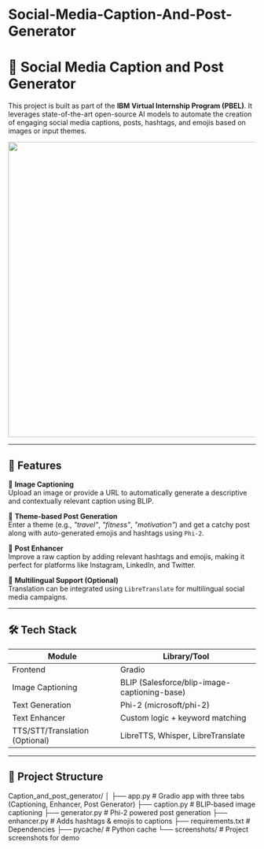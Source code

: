 # Social-Media-Caption-And-Post-Generator
# 🧠 Social Media Caption and Post Generator

This project is built as part of the **IBM Virtual Internship Program (PBEL)**. It leverages state-of-the-art open-source AI models to automate the creation of engaging social media captions, posts, hashtags, and emojis based on images or input themes.

<p align="center">
  <img src="screenshots/app_ui.png" width="600"/>
</p>

---

## 🚀 Features

🔹 **Image Captioning**  
Upload an image or provide a URL to automatically generate a descriptive and contextually relevant caption using BLIP.

🔹 **Theme-based Post Generation**  
Enter a theme (e.g., *"travel"*, *"fitness"*, *"motivation"*) and get a catchy post along with auto-generated emojis and hashtags using `Phi-2`.

🔹 **Post Enhancer**  
Improve a raw caption by adding relevant hashtags and emojis, making it perfect for platforms like Instagram, LinkedIn, and Twitter.

🔹 **Multilingual Support (Optional)**  
Translation can be integrated using `LibreTranslate` for multilingual social media campaigns.

---

## 🛠️ Tech Stack

| Module | Library/Tool |
|--------|--------------|
| Frontend | Gradio |
| Image Captioning | BLIP (Salesforce/blip-image-captioning-base) |
| Text Generation | Phi-2 (microsoft/phi-2) |
| Text Enhancer | Custom logic + keyword matching |
| TTS/STT/Translation (Optional) | LibreTTS, Whisper, LibreTranslate |

---

## 📂 Project Structure

Caption_and_post_generator/
│
├── app.py # Gradio app with three tabs (Captioning, Enhancer, Post Generator)
├── caption.py # BLIP-based image captioning
├── generator.py # Phi-2 powered post generation
├── enhancer.py # Adds hashtags & emojis to captions
├── requirements.txt # Dependencies
├── pycache/ # Python cache
└── screenshots/ # Project screenshots for demo

